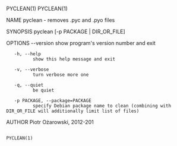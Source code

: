 PYCLEAN(1)                                                                                                                                                                                         PYCLEAN(1)

NAME
       pyclean - removes .pyc and .pyo files

SYNOPSIS
          pyclean [-p PACKAGE | DIR_OR_FILE]

OPTIONS
       --version
              show program's version number and exit

       -h, --help
              show this help message and exit

       -v, --verbose
              turn verbose more one

       -q, --quiet
              be quiet

       -p PACKAGE, --package=PACKAGE
              specify Debian package name to clean (combining with DIR_OR_FILE will additionally limit list of files)

AUTHOR
       Piotr Ożarowski, 2012-201

                                                                                                                                                                                                   PYCLEAN(1)
